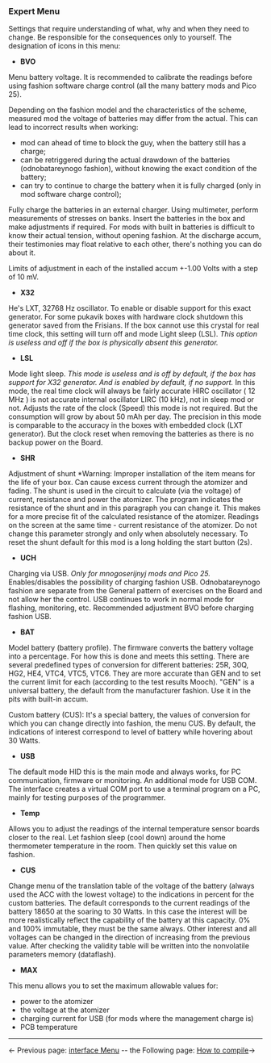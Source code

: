 ### Expert Menu

Settings that require understanding of what, why and when they need to change. 
Be responsible for the consequences only to yourself.
The designation of icons in this menu: 

* __BVO__

Menu battery voltage. 
It is recommended to calibrate the readings before using fashion software charge control (all the many battery mods and Pico 25).

Depending on the fashion model and the characteristics of the scheme, measured mod the voltage of batteries may differ from the actual.
This can lead to incorrect results when working: 
 - mod can ahead of time to block the guy, when the battery still has a charge;
- can be retriggered during the actual drawdown of the batteries (odnobatareynogo fashion), without knowing the exact condition of the battery;
- can try to continue to charge the battery when it is fully charged (only in mod software charge control);

Fully charge the batteries in an external charger. Using multimeter, perform measurements of stresses on banks. 
Insert the batteries in the box and make adjustments if required. 
 For mods with built in batteries is difficult to know their actual tension, without opening fashion.
At the discharge accum, their testimonies may float relative to each other, there's nothing you can do about it.

Limits of adjustment in each of the installed accum +-1.00 Volts with a step of 10 mV. 

* __X32__

He's LXT, 32768 Hz oscillator.
To enable or disable support for this exact generator. 
For some pukavik boxes with hardware clock shutdown this generator saved from the Frisians. 
 If the box cannot use this crystal for real time clock, this setting will turn off and mode Light sleep (LSL). 
*This option is useless and off if the box is physically absent this generator.* 

* __LSL__

Mode light sleep. 
*This mode is useless and is off by default, if the box has support for X32 generator. And is enabled by default, if no support.* 
 In this mode, the real time clock will always be fairly accurate HIRC oscillator ( 12 MHz ) is not accurate internal oscillator LIRC (10 kHz), not in sleep mod or not. 
Adjusts the rate of the clock (Speed) this mode is not required. But the consumption will grow by about 50 mAh per day. 
The precision in this mode is comparable to the accuracy in the boxes with embedded clock (LXT generator). But the clock reset when removing the batteries as there is no backup power on the Board.

* __SHR__

Adjustment of shunt 
 *Warning: Improper installation of the item means for the life of your box. Can cause excess current through the atomizer and fading. 
The shunt is used in the circuit to calculate (via the voltage) of current, resistance and power the atomizer. 
The program indicates the resistance of the shunt and in this paragraph you can change it. This makes for a more precise fit of the calculated resistance of the atomizer.
Readings on the screen at the same time - current resistance of the atomizer. Do not change this parameter strongly and only when absolutely necessary. 
 To reset the shunt default for this mod is a long holding the start button (2s).

* __UCH__

Charging via USB. 
*Only for mnogoserijnyj mods and Pico 25.* 
Enables/disables the possibility of charging fashion USB.
Odnobatareynogo fashion are separate from the General pattern of exercises on the Board and not allow her the control. 
USB continues to work in normal mode for flashing, monitoring, etc. 
Recommended adjustment BVO before charging fashion USB. 

* __BAT__

Model battery (battery profile). 
 The firmware converts the battery voltage into a percentage. For how this is done and meets this setting.
There are several predefined types of conversion for different batteries: 25R, 30Q, HG2, HE4, VTC4, VTC5, VTC6. They are more accurate than GEN and to set the current limit for each (according to the test results Mooch).
"GEN" is a universal battery, the default from the manufacturer fashion. Use it in the pits with built-in accum.

Custom battery (CUS): 
 It's a special battery, the values of conversion for which you can change directly into fashion, the menu CUS. By default, the indications of interest correspond to level of battery while hovering about 30 Watts. 


* __USB__

The default mode HID this is the main mode and always works, for PC communication, firmware or monitoring.
An additional mode for USB COM. The interface creates a virtual COM port to use a terminal program on a PC, mainly for testing purposes of the programmer.

* __Temp__

 Allows you to adjust the readings of the internal temperature sensor boards closer to the real.
Let fashion sleep (cool down) around the home thermometer temperature in the room. Then quickly set this value on fashion.

* __CUS__

Change menu of the translation table of the voltage of the battery (always used the ACC with the lowest voltage) to the indications in percent for the custom batteries.
The default corresponds to the current readings of the battery 18650 at the soaring to 30 Watts. In this case the interest will be more realistically reflect the capability of the battery at this capacity.
 0% and 100% immutable, they must be the same always. Other interest and all voltages can be changed in the direction of increasing from the previous value.
After checking the validity table will be written into the nonvolatile parameters memory (dataflash).

* __MAX__

This menu allows you to set the maximum allowable values for:
- power to the atomizer
- the voltage at the atomizer
- charging current for USB (for mods where the management charge is)
- PCB temperature

-----

← Previous page: [interface Menu](interface_en.md) -- the Following page: [How to compile](howtobuild_en.md)→
